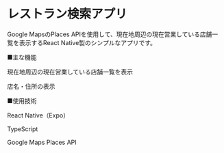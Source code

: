 # レストラン検索アプリ
Google MapsのPlaces APIを使用して、現在地周辺の現在営業している店舗一覧を表示するReact Native製のシンプルなアプリです。

■主な機能

現在地周辺の現在営業している店舗一覧を表示

店名・住所の表示

■使用技術

React Native（Expo）

TypeScript

Google Maps Places API

